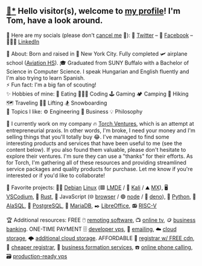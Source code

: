 ## [📝](https://jhatse.info/kartik-v/krajee-markdown-editor/examples/bs4.html)[*](https://github.com/kartik-v/krajee-markdown-editor) Hello visitor(s), welcome to [my profile](https://trpapp.github.io)! I'm Tom, have a look around.

📢 Here are my socials (please don't [cancel me](https://twitter.com/ThomasRPapp/status/1363953064718254081) 🙊): 🐤 [Twitter](https://twitter.com/ThomasRPapp) – 📘 [Facebook](https://facebook.com/ThomasRPapp) – 👨🏼‍💼 [LinkedIn](https://linkedin.com/in/trpapp) 

🌱 About: Born and raised in 🗽 New York City. Fully completed 🛩️ airplane school ([Aviation HS](https://www.aviationhs.net)). 🎓 Graduated from SUNY Buffalo with a Bachelor of Science in Computer Science. I speak Hungarian and English fluently and I'm also trying to learn Spanish.  
⚡ Fun fact: I'm a big fan of scouting!  
✨ Hobbies of mine: 🍕 Eating 👨🏼‍💻 Coding 🕹️ Gaming 🏕️ Camping 👣 Hiking 🗺️ Traveling 🏋🏼 Lifting 🏂 Snowboarding  
💭 Topics I like: ⚙️ Engineering 👔 Business 💡 Philosophy 

🚀 I currently work on my company 🔥 [Torch Ventures](https://torch.ventures), which is an attempt at entrepreneurial praxis. In other words, I'm broke, I need your money and I'm selling things that you'll totally buy 😂. I've managed to find some interesting products and services that have been useful to me (see the content below). If you also found them valuable, please don't hesitate to explore their ventures. I'm sure they can use a "thanks" for their efforts. As for Torch, I'm gathering all of these resources and providing streamlined service packages and quality products for purchase. Let me know if you're interested or if you'd like to collaborate!

🏅 Favorite projects: 🍥🐧 [Debian](https://distrowatch.com/debian) [Linux](https://github.com/torvalds/linux) (🟩 [LMDE](https://linuxmint.com/download_lmde.php) / 🐉 [Kali](https://distrowatch.com/kali) / ⛰️ [MX](https://mxlinux.org)), 🖥️ [VSCodium](https://github.com/VSCodium/vscodium), 🦀 [Rust](https://github.com/rust-lang/rust), 📜 JavaScript (🌐 [browser](https://github.com/chromium/chromium) / 🟢 [node](https://github.com/nodejs/node) / 🦕 [deno](https://github.com/denoland/deno)), 🐍 [Python](https://python.org), 🌌 [AlaSQL](https://github.com/agershun/alasql), 🐘 [PostgreSQL](https://github.com/postgres/postgres), 🦭 [MariaDB](https://github.com/MariaDB), ✒️ [LibreOffice](https://libreoffice.org), 📻 [RISC-V](https://github.com/riscv-software-src)

🏆 Additional resources: FREE 🖱️ [remoting software](https://dwservice.net), 📺 [online tv](https://pluto.tv/live-tv), 🪙 [business banking](https://banknovo.com). ONE-TIME PAYMENT 🗄️ [developer vps](https://cloudatcost.com), 📧 [emailing](https://mxroute.org), ☁️ [cloud storage](https://pcloud.com), 🌩️ [additional cloud storage](https://icedrive.net). AFFORDABLE 📄 [registrar w/ FREE cdn](https://cloudflare.com), 📇 [cheaper registrar](https://freenom.com), 🏢 [business formation services](https://cindysnewmexicollcs.com), ☎️ [online phone calling](https://phonespeak.com), 🗃️ [production-ready vps](https://servercheapnet)